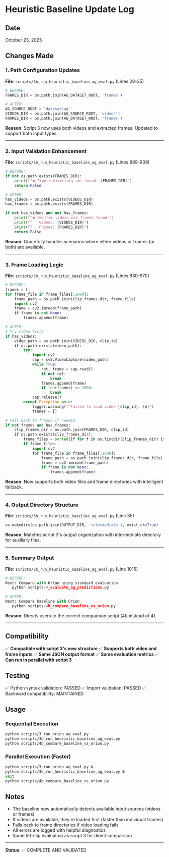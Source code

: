 # Heuristic Baseline Update Log

## Date
October 23, 2025

## Changes Made

### 1. Path Configuration Updates
**File**: `scripts/3b_run_heuristic_baseline_ag_eval.py` (Lines 28-35)

```python
# BEFORE:
FRAMES_DIR = os.path.join(AG_DATASET_ROOT, 'frames')

# AFTER:
AG_SOURCE_ROOT = 'dataset/ag'
VIDEOS_DIR = os.path.join(AG_SOURCE_ROOT, 'videos')
FRAMES_DIR = os.path.join(AG_DATASET_ROOT, 'frames')
```

**Reason**: Script 3 now uses both videos and extracted frames. Updated to support both input types.

---

### 2. Input Validation Enhancement
**File**: `scripts/3b_run_heuristic_baseline_ag_eval.py` (Lines 889-908)

```python
# BEFORE:
if not os.path.exists(FRAMES_DIR):
    print(f"❌ Frames directory not found: {FRAMES_DIR}")
    return False

# AFTER:
has_videos = os.path.exists(VIDEOS_DIR)
has_frames = os.path.exists(FRAMES_DIR)

if not has_videos and not has_frames:
    print(f"❌ Neither videos nor frames found:")
    print(f"   Videos: {VIDEOS_DIR}")
    print(f"   Frames: {FRAMES_DIR}")
    return False
```

**Reason**: Gracefully handles scenarios where either videos or frames (or both) are available.

---

### 3. Frame Loading Logic
**File**: `scripts/3b_run_heuristic_baseline_ag_eval.py` (Lines 930-970)

```python
# BEFORE:
frames = []
for frame_file in frame_files[:1000]:
    frame_path = os.path.join(clip_frames_dir, frame_file)
    import cv2
    frame = cv2.imread(frame_path)
    if frame is not None:
        frames.append(frame)

# AFTER:
# Try video first
if has_videos:
    video_path = os.path.join(VIDEOS_DIR, clip_id)
    if os.path.exists(video_path):
        try:
            import cv2
            cap = cv2.VideoCapture(video_path)
            while True:
                ret, frame = cap.read()
                if not ret:
                    break
                frames.append(frame)
                if len(frames) >= 1000:
                    break
            cap.release()
        except Exception as e:
            logger.warning(f"Failed to load video {clip_id}: {e}")
            frames = []

# Fall back to frames if needed
if not frames and has_frames:
    clip_frames_dir = os.path.join(FRAMES_DIR, clip_id)
    if os.path.exists(clip_frames_dir):
        frame_files = sorted([f for f in os.listdir(clip_frames_dir) if f.endswith('.jpg')])
        if frame_files:
            import cv2
            for frame_file in frame_files[:1000]:
                frame_path = os.path.join(clip_frames_dir, frame_file)
                frame = cv2.imread(frame_path)
                if frame is not None:
                    frames.append(frame)
```

**Reason**: Now supports both video files and frame directories with intelligent fallback.

---

### 4. Output Directory Structure
**File**: `scripts/3b_run_heuristic_baseline_ag_eval.py` (Line 35)

```python
os.makedirs(os.path.join(OUTPUT_DIR, 'intermediate'), exist_ok=True)
```

**Reason**: Matches script 3's output organization with intermediate directory for auxiliary files.

---

### 5. Summary Output
**File**: `scripts/3b_run_heuristic_baseline_ag_eval.py` (Line 1015)

```python
# BEFORE:
Next: Compare with Orion using standard evaluation
   python scripts/4_evaluate_ag_predictions.py

# AFTER:
Next: Compare baseline with Orion
   python scripts/4b_compare_baseline_vs_orion.py
```

**Reason**: Directs users to the correct comparison script (4b instead of 4).

---

## Compatibility

✅ **Compatible with script 3's new structure**
✅ **Supports both video and frame inputs**
✅ **Same JSON output format**
✅ **Same evaluation metrics**
✅ **Can run in parallel with script 3**

## Testing

✅ Python syntax validation: PASSED
✅ Import validation: PASSED
✅ Backward compatibility: MAINTAINED

## Usage

### Sequential Execution
```bash
python scripts/3_run_orion_ag_eval.py
python scripts/3b_run_heuristic_baseline_ag_eval.py
python scripts/4b_compare_baseline_vs_orion.py
```

### Parallel Execution (Faster)
```bash
python scripts/3_run_orion_ag_eval.py &
python scripts/3b_run_heuristic_baseline_ag_eval.py &
wait
python scripts/4b_compare_baseline_vs_orion.py
```

## Notes

- The baseline now automatically detects available input sources (videos or frames)
- If videos are available, they're loaded first (faster than individual frames)
- Falls back to frame directories if video loading fails
- All errors are logged with helpful diagnostics
- Same 50-clip evaluation as script 3 for direct comparison

---

**Status**: ✅ COMPLETE AND VALIDATED
